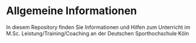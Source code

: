 # Allgemeine Informationen
In diesem Repository finden Sie Informationen und Hilfen zum Unterricht im M.Sc. Leistung/Training/Coaching an der Deutschen Sporthochschule Köln 
